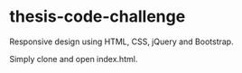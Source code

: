 # thesis-code-challenge
Responsive design using HTML, CSS, jQuery and Bootstrap.

Simply clone and open index.html.

